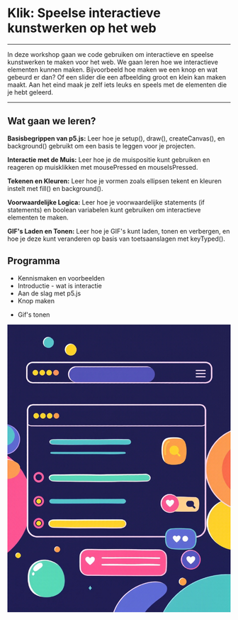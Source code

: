 # Klik: Speelse interactieve kunstwerken op het web

---

In deze workshop gaan we code gebruiken om interactieve en speelse kunstwerken te maken voor het web. We gaan leren hoe we interactieve elementen kunnen maken. Bijvoorbeeld hoe maken we een knop en wat gebeurd er dan? Of een slider die een afbeelding groot en klein kan maken maakt. Aan het eind maak je zelf iets leuks en speels met de elementen die je hebt geleerd.


---


## Wat gaan we leren?

**Basisbegrippen van p5.js:** Leer hoe je setup(), draw(), createCanvas(), en background() gebruikt om een basis te leggen voor je projecten.

**Interactie met de Muis:** Leer hoe je de muispositie kunt gebruiken en reageren op muisklikken met mousePressed en mouseIsPressed.

**Tekenen en Kleuren:** Leer hoe je vormen zoals ellipsen tekent en kleuren instelt met fill() en background().

**Voorwaardelijke Logica:** Leer hoe je voorwaardelijke statements (if statements) en boolean variabelen kunt gebruiken om interactieve elementen te maken.

**GIF's Laden en Tonen:** Leer hoe je GIF's kunt laden, tonen en verbergen, en hoe je deze kunt veranderen op basis van toetsaanslagen met keyTyped().



## Programma
* Kennismaken en voorbeelden
* Introductie - wat is interactie
* Aan de slag met p5.js 
* Knop maken
+ Gif's tonen


![frame](beeld/frame.jpg)